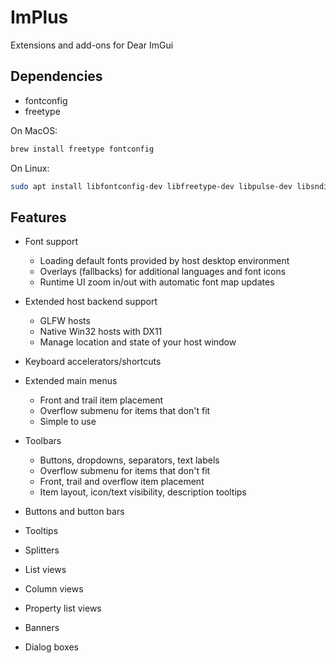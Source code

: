 # ImPlus

Extensions and add-ons for Dear ImGui

## Dependencies

- fontconfig
- freetype

On MacOS:

```bash
brew install freetype fontconfig
```

On Linux:

```bash
sudo apt install libfontconfig-dev libfreetype-dev libpulse-dev libsndio-dev libdrm-dev libgbm-dev libasound2-dev
```


## Features

- Font support
  - Loading default fonts provided by host desktop environment
  - Overlays (fallbacks) for additional languages and font icons
  - Runtime UI zoom in/out with automatic font map updates

- Extended host backend support
  - GLFW hosts
  - Native Win32 hosts with DX11
  - Manage location and state of your host window

- Keyboard accelerators/shortcuts

- Extended main menus
  - Front and trail item placement
  - Overflow submenu for items that don't fit
  - Simple to use

- Toolbars
  - Buttons, dropdowns, separators, text labels
  - Overflow submenu for items that don't fit
  - Front, trail and overflow item placement
  - Item layout, icon/text visibility, description tooltips

- Buttons and button bars
- Tooltips
- Splitters
- List views
- Column views
- Property list views
- Banners
- Dialog boxes
